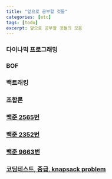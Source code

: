 ```yaml
---
title: "앞으로 공부할 것들"
categories: [etc]
tags: [todo]
excerpt: 앞으로 공부할 것들의 모음
---
```


### 다이나믹 프로그래밍

### BOF

### 백트래킹

### 조합론

### [백준 2565번](https://www.acmicpc.net/problem/2565)

### [백준 2352번](https://www.acmicpc.net/problem/2352)

### [백준 9663번](https://www.acmicpc.net/problem/9663)

### [코딩테스트, 중급, knapsack problem](https://www.youtube.com/watch?v=rhda6lR5kyQ)